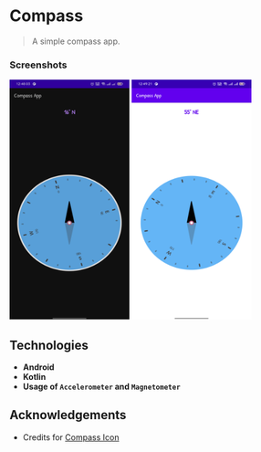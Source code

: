 # Compass
>A simple compass app.

### Screenshots
<img src="/screenshots/s_1.png" width="210" height="420"> <img src="/screenshots/s_2.png" width="210" height="420">

## Technologies
- **Android**
- **Kotlin**
- **Usage of ```Accelerometer``` and ```Magnetometer```**

## Acknowledgements
- Credits for <a href="https://www.freeiconspng.com/img/13549">Compass Icon</a>
